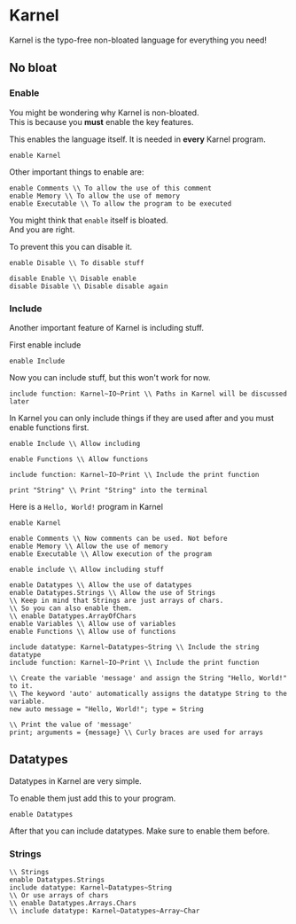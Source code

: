 # Karnel
Karnel is the typo-free non-bloated language for everything you need!

## No bloat
### Enable
You might be wondering why Karnel is non-bloated. <br>
This is because you **must** enable the key features. <br>

This enables the language itself. It is needed in **every** Karnel program.
```
enable Karnel
```

Other important things to enable are:
```
enable Comments \\ To allow the use of this comment
enable Memory \\ To allow the use of memory
enable Executable \\ To allow the program to be executed 
```

You might think that ```enable``` itself is bloated. <br>
And you are right. <br>

To prevent this you can disable it. 
```
enable Disable \\ To disable stuff

disable Enable \\ Disable enable
disable Disable \\ Disable disable again
```

### Include
Another important feature of Karnel is including stuff. <br>

First enable include
```
enable Include
```

Now you can include stuff, but this won't work for now.
```
include function: Karnel~IO~Print \\ Paths in Karnel will be discussed later
```

In Karnel you can only include things if they are used after and you must enable functions first.
```
enable Include \\ Allow including

enable Functions \\ Allow functions

include function: Karnel~IO~Print \\ Include the print function

print "String" \\ Print "String" into the terminal
```

Here is a ```Hello, World!``` program in Karnel
```
enable Karnel

enable Comments \\ Now comments can be used. Not before
enable Memory \\ Allow the use of memory
enable Executable \\ Allow execution of the program

enable include \\ Allow including stuff

enable Datatypes \\ Allow the use of datatypes
enable Datatypes.Strings \\ Allow the use of Strings
\\ Keep in mind that Strings are just arrays of chars.
\\ So you can also enable them.
\\ enable Datatypes.ArrayOfChars
enable Variables \\ Allow use of variables
enable Functions \\ Allow use of functions

include datatype: Karnel~Datatypes~String \\ Include the string datatype
include function: Karnel~IO~Print \\ Include the print function

\\ Create the variable 'message' and assign the String "Hello, World!" to it. 
\\ The keyword 'auto' automatically assigns the datatype String to the
variable.
new auto message = "Hello, World!"; type = String

\\ Print the value of 'message'
print; arguments = {message} \\ Curly braces are used for arrays
```

## Datatypes
Datatypes in Karnel are very simple. <br>

To enable them just add this to your program.
```
enable Datatypes
```

After that you can include datatypes. Make sure to enable them before.

### Strings

```
\\ Strings
enable Datatypes.Strings
include datatype: Karnel~Datatypes~String
\\ Or use arrays of chars
\\ enable Datatypes.Arrays.Chars
\\ include datatype: Karnel~Datatypes~Array~Char
```

